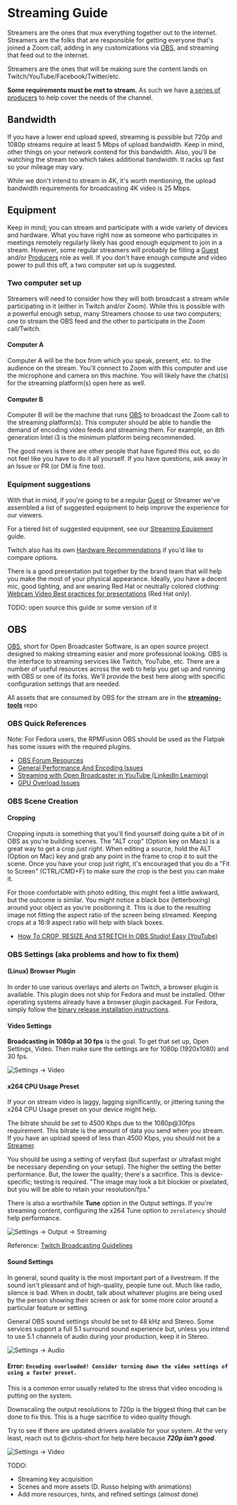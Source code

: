 # Streaming Guide

Streamers are the ones that mux everything together out to the internet. Streamers are the folks that are responsible for getting everyone that's joined a Zoom call, adding in any customizations via [OBS](http://obsproject.com/), and streaming that feed out to the internet.

Streamers are the ones that will be making sure the content lands on Twitch/YouTube/Facebook/Twitter/etc.

**Some requirements must be met to stream.** As such we have [a series of producers](continuity.md) to help cover the needs of the channel.

## Bandwidth

If you have a lower end upload speed, streaming is possible but 720p and 1080p streams require at least 5 Mbps of upload bandwidth. Keep in mind, other things on your network contend for this bandwidth. Also, you'll be watching the stream too which takes additional bandwidth. It racks up fast so your mileage may vary.

While we don't intend to stream in 4K, it's worth mentioning, the upload bandwidth requirements for broadcasting 4K video is 25 Mbps.

## Equipment

Keep in mind; you can stream and participate with a wide variety of devices and hardware. What you have right now as someone who participates in meetings remotely regularly likely has good enough equipment to join in a stream. However, some regular streamers will probably be filling a [Guest](README.md#Guests) and/or [Producers](README.md#Producers) role as well. If you don't have enough compute and video power to pull this off, a two computer set up is suggested.

### Two computer set up

Streamers will need to consider how they will both broadcast a stream while participating in it (either in Twitch and/or Zoom). While this is possible with a powerful enough setup, many Streamers choose to use two computers; one to stream the OBS feed and the other to participate in the Zoom call/Twitch.

#### Computer A

Computer A will be the box from which you speak, present, etc. to the audience on the stream. You'll connect to Zoom with this computer and use the microphone and camera on this machine. You will likely have the chat(s) for the streaming platform(s) open here as well.

#### Computer B

Computer B will be the machine that runs [OBS](https://obsproject.com/) to broadcast the Zoom call to the streaming platform(s). This computer should be able to handle the demand of encoding video feeds and streaming them. For example, an 8th generation Intel i3 is the minimum platform being recommended.

The good news is there are other people that have figured this out, so do not feel like you have to do it all yourself. If you have questions, ask away in an Issue or PR (or DM is fine too).

### Equipment suggestions

With that in mind, if you're going to be a regular [Guest](README.md#Guests) or Streamer we've assembled a list of suggested equipment to help improve the experience for our viewers.

For a tiered list of suggested equipment, see our [Streaming Equipment](pdf/streaming-equipment.pdf) guide.

Twitch also has its own [Hardware Recommendations](https://www.twitch.tv/creatorcamp/en/setting-up-your-stream/hardware-recommendations/) if you'd like to compare options.

There is a good presentation put together by the brand team that will help you make the most of your physical appearance. Ideally, you have a decent mic, good lighting, and are wearing Red Hat or neutrally colored clothing: [Webcam Video
Best practices for presentations](https://docs.google.com/presentation/d/1xnW3hm-jDfwrqma-1j8vzmq4an1mJMk0Y2hQfUkKss4/edit#slide=id.g547716335e_0_260) (Red Hat only).

TODO: open source this guide or some version of it

## OBS

[OBS](https://obsproject.com/), short for Open Broadcaster Software, is an open source project designed to making streaming easier and more professional looking. OBS is the interface to streaming services like Twitch, YouTube, etc. There are a number of useful resources across the web to help you get up and running with OBS or one of its forks. We'll provide the best here along with specific configuration settings that are needed.

All assets that are consumed by OBS for the stream are in the [**streaming-tools**](https://github.com/cloud-platforms-streaming/streaming-tools) repo

### OBS Quick References

Note: For Fedora users, the RPMFusion OBS should be used as the Flatpak has some issues with the required plugins.

* [OBS Forum Resources](https://obsproject.com/forum/resources/)
* [General Performance And Encoding Issues](https://obsproject.com/wiki/General-Performance-and-Encoding-Issues)
* [Streaming with Open Broadcaster in YouTube (LinkedIn Learning)](https://www.linkedin.com/learning/learning-video-live-streaming/streaming-with-open-broadcaster-in-youtube)
* [GPU Overload Issues](https://obsproject.com/wiki/GPU-overload-issues)

### OBS Scene Creation

#### Cropping

Cropping inputs is something that you'll find yourself doing quite a bit of in OBS as you're building scenes. The "ALT crop" (Option key on Macs) is a great way to get a crop *just right*. When editing a source, hold the ALT (Option on Mac) key and grab any point in the frame to crop it to suit the scene. Once you have your crop just right, it's encouraged that you do a "Fit to Screen" (CTRL/CMD+F) to make sure the crop is the best you can make it.

For those comfortable with photo editing, this might feel a little awkward, but the outcome is similar. You might notice a black box (letterboxing) around your object as you're positioning it. This is due to the resulting image not fitting the aspect ratio of the screen being streamed. Keeping crops at a 16:9 aspect ratio will help with black boxes.

* [How To CROP, RESIZE And STRETCH In OBS Studio! Easy (YouTube)](https://youtu.be/qEKBaeTJfpc)

### OBS Settings (aka problems and how to fix them)

#### (Linux) Browser Plugin

In order to use various overlays and alerts on Twitch, a browser plugin is available. This plugin does not ship for Fedora and must be installed. Other operating systems already have a browser plugin packaged. For Fedora, simply follow the [binary release installation instructions](https://github.com/bazukas/obs-linuxbrowser#installing-binary-release).

#### Video Settings

**Broadcasting in 1080p at 30 fps** is the goal. To get that set up, Open Settings, Video. Then make sure the settings are for 1080p (1920x1080) and 30 fps.

![Settings -> Video](img/1080p-settings-video-resolution.png)

#### x264 CPU Usage Preset

If your on stream video is laggy, lagging significantly, or jittering tuning the x264 CPU Usage preset on your device might help.

The bitrate should be set to 4500 Kbps due to the 1080p@30fps requirement. This bitrate is the amount of data you send when you stream. If you have an upload speed of less than 4500 Kbps, you should not be a [Streamer](https://github.com/cloud-platforms-streaming/streaming-docs#streamers).

You should be using a setting of veryfast (but superfast or ultrafast might be necessary depending on your setup). The higher the setting the better performance. But, the lower the quality; there's a sacrifice. This is device-specific; testing is required. "The image may look a bit blockier or pixelated, but you will be able to retain your resolution/fps."

There is also a worthwhile **Tune** option in the Output settings. If you're streaming content, configuring the x264 Tune option to `zerolatency` should help performance.

![Settings -> Output -> Streaming](img/settings-output-streaming.png)

Reference: [Twitch Broadcasting Guidelines](https://stream.twitch.tv/encoding/)

#### Sound Settings

In general, sound quality is the most important part of a livestream. If the sound isn't pleasant and of high-quality, people tune out. Much like radio, silence is bad. When in doubt, talk about whatever plugins are being used by the person showing their screen or ask for some more color around a particular feature or setting.

General OBS sound settings should be set to 48 kHz and Stereo. Some services support a full 5.1 surround sound experience but, unless you intend to use 5.1 channels of audio during your production, keep it in Stereo.

![Settings -> Audio](img/settings-audio.png)

#### Error: `Encoding overloaded! Consider turning down the video settings of using a faster preset.`

This is a common error usually related to the stress that video encoding is putting on the system.

Downscaling the output resolutions to 720p is the biggest thing that can be done to fix this. This is a huge sacrifice to video quality though.

Try to see if there are updated drivers available for your system. At the very least, reach out to @chris-short for help here because ***720p isn't good***.

![Settings -> Video](img/720p-settings-video-resolution.png)

TODO:

* Streaming key acquisition
* Scenes and more assets (D. Russo helping with animations)
* Add more resources, hints, and refined settings (almost done)